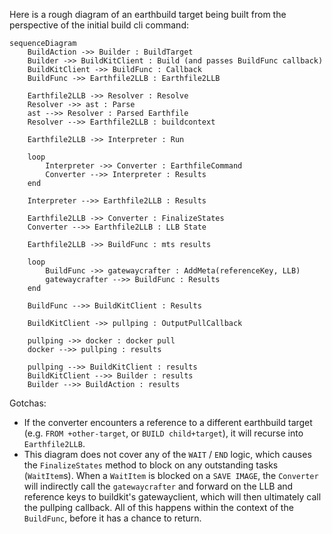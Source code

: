 Here is a rough diagram of an earthbuild target being built from the perspective of the initial build cli command:

```mermaid
sequenceDiagram
    BuildAction ->> Builder : BuildTarget
    Builder ->> BuildKitClient : Build (and passes BuildFunc callback)
    BuildKitClient ->> BuildFunc : Callback
    BuildFunc ->> Earthfile2LLB : Earthfile2LLB

    Earthfile2LLB ->> Resolver : Resolve
    Resolver ->> ast : Parse
    ast -->> Resolver : Parsed Earthfile
    Resolver -->> Earthfile2LLB : buildcontext

    Earthfile2LLB ->> Interpreter : Run

    loop
        Interpreter ->> Converter : EarthfileCommand
        Converter -->> Interpreter : Results
    end

    Interpreter -->> Earthfile2LLB : Results

    Earthfile2LLB ->> Converter : FinalizeStates
    Converter -->> Earthfile2LLB : LLB State

    Earthfile2LLB ->> BuildFunc : mts results

    loop
        BuildFunc ->> gatewaycrafter : AddMeta(referenceKey, LLB)
        gatewaycrafter -->> BuildFunc : Results
    end

    BuildFunc -->> BuildKitClient : Results

    BuildKitClient ->> pullping : OutputPullCallback

    pullping ->> docker : docker pull
    docker -->> pullping : results

    pullping -->> BuildKitClient : results
    BuildKitClient -->> Builder : results
    Builder -->> BuildAction : results
```

Gotchas:
 - If the converter encounters a reference to a different earthbuild target (e.g. `FROM +other-target`, or `BUILD child+target`), it will recurse into `Earthfile2LLB`.
 - This diagram does not cover any of the `WAIT` / `END` logic, which causes the `FinalizeStates` method to block on any outstanding tasks (`WaitItem`s).
   When a `WaitItem` is blocked on a `SAVE IMAGE`, the `Converter` will indirectly call the `gatewaycrafter` and forward on the LLB and reference keys to buildkit's gatewayclient, which
   will then ultimately call the pullping callback. All of this happens within the context of the `BuildFunc`, before it has a chance to return.
